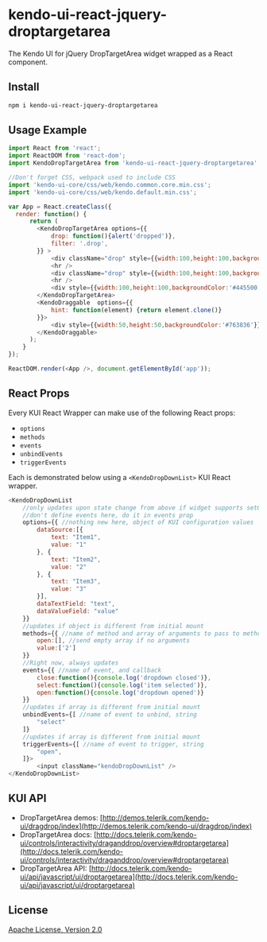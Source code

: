 # kendo-ui-react-jquery-droptargetarea

The Kendo UI for jQuery DropTargetArea widget wrapped as a React component.

## Install

```bash
npm i kendo-ui-react-jquery-droptargetarea
```

## Usage Example

```javascript
import React from 'react';
import ReactDOM from 'react-dom';
import KendoDropTargetArea from 'kendo-ui-react-jquery-droptargetarea';

//Don't forget CSS, webpack used to include CSS
import 'kendo-ui-core/css/web/kendo.common.core.min.css';
import 'kendo-ui-core/css/web/kendo.default.min.css';

var App = React.createClass({
  render: function() {
	  return (
		<KendoDropTargetArea options={{
			drop: function(){alert('dropped')},
			filter: '.drop',
		}} >
			<div className="drop" style={{width:100,height:100,backgroundColor:'#660022', display: 'inline-block'}}>drop</div>
			<hr />
			<div className="drop" style={{width:100,height:100,backgroundColor:'#399962', display: 'inline-block'}}>drop</div>
			<hr />
			<div style={{width:100,height:100,backgroundColor:'#445500',  display: 'inline-block'}}>no drop here</div>
		</KendoDropTargetArea>
		<KendoDraggable  options={{
			hint: function(element) {return element.clone()}
		}}>
			<div style={{width:50,height:50,backgroundColor:'#763836'}}>drag me</div>
		</KendoDraggable>
	  );
	}
});

ReactDOM.render(<App />, document.getElementById('app'));
```

## React Props

Every KUI React Wrapper can make use of the following React props:

* `options`
* `methods`
* `events`
* `unbindEvents`
* `triggerEvents`

Each is demonstrated below using a `<KendoDropDownList>` KUI React wrapper.

```javascript
<KendoDropDownList
	//only updates upon state change from above if widget supports setOptions()
	//don't define events here, do it in events prop
	options={{ //nothing new here, object of KUI configuration values
		dataSource:[{
			text: "Item1",
			value: "1"
		}, {
			text: "Item2",
			value: "2"
		}, {
			text: "Item3",
			value: "3"
		}],
		dataTextField: "text",
		dataValueField: "value"
	}}
	//updates if object is different from initial mount
	methods={{ //name of method and array of arguments to pass to method
		open:[], //send empty array if no arguments
		value:['2']
	}}
	//Right now, always updates
	events={{ //name of event, and callback
		close:function(){console.log('dropdown closed')},
		select:function(){console.log('item selected')},
		open:function(){console.log('dropdown opened')}
	}}
	//updates if array is different from initial mount
	unbindEvents={[ //name of event to unbind, string
		"select"
	]}
	//updates if array is different from initial mount
	triggerEvents={[ //name of event to trigger, string
		"open",
	]}>
		<input className="kendoDropDownList" />
</KendoDropDownList>
```

## KUI API

* DropTargetArea demos: [http://demos.telerik.com/kendo-ui/dragdrop/index](http://demos.telerik.com/kendo-ui/dragdrop/index)
* DropTargetArea docs: [http://docs.telerik.com/kendo-ui/controls/interactivity/draganddrop/overview#droptargetarea](http://docs.telerik.com/kendo-ui/controls/interactivity/draganddrop/overview#droptargetarea)
* DropTargetArea API: [http://docs.telerik.com/kendo-ui/api/javascript/ui/droptargetarea](http://docs.telerik.com/kendo-ui/api/javascript/ui/droptargetarea)

## License

[Apache License, Version 2.0](http://www.apache.org/licenses/LICENSE-2.0)
